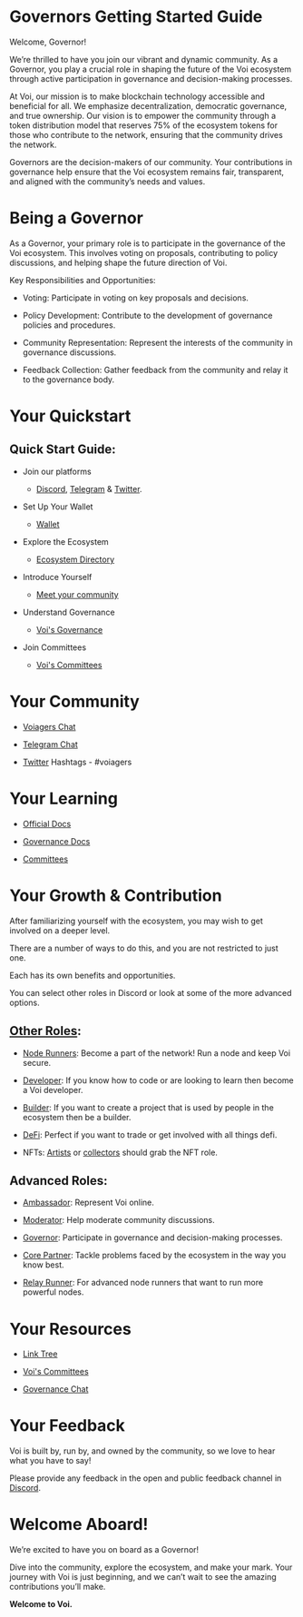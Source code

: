 # Governors Getting Started Guide

Welcome, Governor! 

We’re thrilled to have you join our vibrant and dynamic community. As a Governor, you play a crucial role in shaping the future of the Voi ecosystem through active participation in governance and decision-making processes.

At Voi, our mission is to make blockchain technology accessible and beneficial for all. We emphasize decentralization, democratic governance, and true ownership. Our vision is to empower the community through a token distribution model that reserves 75% of the ecosystem tokens for those who contribute to the network, ensuring that the community drives the network.

Governors are the decision-makers of our community. Your contributions in governance help ensure that the Voi ecosystem remains fair, transparent, and aligned with the community’s needs and values.


# Being a Governor

As a Governor, your primary role is to participate in the governance of the Voi ecosystem. This involves voting on proposals, contributing to policy discussions, and helping shape the future direction of Voi.

Key Responsibilities and Opportunities:

- Voting: Participate in voting on key proposals and decisions.

- Policy Development: Contribute to the development of governance policies and procedures.

- Community Representation: Represent the interests of the community in governance discussions.

- Feedback Collection: Gather feedback from the community and relay it to the governance body.


# Your Quickstart

## Quick Start Guide:

- Join our platforms 
    - [Discord](https://discord.gg/vnFbrJrHeW), [Telegram](https://t.me/VoiOfficial) & [Twitter](https://x.com/Voi_Net).

- Set Up Your Wallet
    - [Wallet](https://kibis.is/)

- Explore the Ecosystem
    - [Ecosystem Directory](https://airtable.com/apphFYuejZFJJG0i6/shru2v6BXxUaAEU7O)

- Introduce Yourself
    - [Meet your community](https://discord.com/channels/1055863853633785857/1128671715673780264)

- Understand Governance
    - [Voi's Governance](../../governance/governance.md)

- Join Committees
    - [Voi's Committees](../../governance/committees/overview.md) 

# Your Community

- [Voiagers Chat](https://discord.com/channels/1055863853633785857/1128671715673780264)

- [Telegram Chat](https://t.me/VoiOfficial)

- [Twitter](https://x.com/Voi_Net) Hashtags - #voiagers

# Your Learning

- [Official Docs](https://docs.voi.network/)

- [Governance Docs](../../governance/governance.md)

- [Committees](../../governance/committees/overview.md)

# Your Growth & Contribution

After familiarizing yourself with the ecosystem, you may wish to get involved on a deeper level. 

There are a number of ways to do this, and you are not restricted to just one. 

Each has its own benefits and opportunities. 

You can select other roles in Discord or look at some of the more advanced options.

## [Other Roles](https://discord.com/channels/1055863853633785857/1157678590196973728/1257675380454723604):

- [Node Runners](../node-runners.md): Become a part of the network! Run a node and keep Voi secure.

- [Developer](../developers.md): If you know how to code or are looking to learn then become a Voi developer.

- [Builder](../builders.md): If you want to create a project that is used by people in the ecosystem then be a builder.

- [DeFi](../traders.md): Perfect if you want to trade or get involved with all things defi.

- NFTs: [Artists](../artists.md) or [collectors](../collectors.md) should grab the NFT role.

## Advanced Roles:

- [Ambassador](ambassadors.md): Represent Voi online.

- [Moderator](moderators.md): Help moderate community discussions.

- [Governor](governors.md): Participate in governance and decision-making processes.

- [Core Partner](core-partners.md): Tackle problems faced by the ecosystem in the way you know best.

- [Relay Runner](relay-runners.md): For advanced node runners that want to run more powerful nodes.


# Your Resources

- [Link Tree](https://linktr.ee/voi_network) 

- [Voi's Committees](../../governance/committees/overview.md)

- [Governance Chat](https://discord.com/channels/1055863853633785857/1146494909801562132)

# Your Feedback

Voi is built by, run by, and owned by the community, so we love to hear what you have to say! 

Please provide any feedback in the open and public feedback channel in [Discord](https://discord.com/channels/1055863853633785857/1201927574289403974).

# Welcome Aboard!

We’re excited to have you on board as a Governor! 

Dive into the community, explore the ecosystem, and make your mark. Your journey with Voi is just beginning, and we can’t wait to see the amazing contributions you’ll make.

**Welcome to Voi.**
